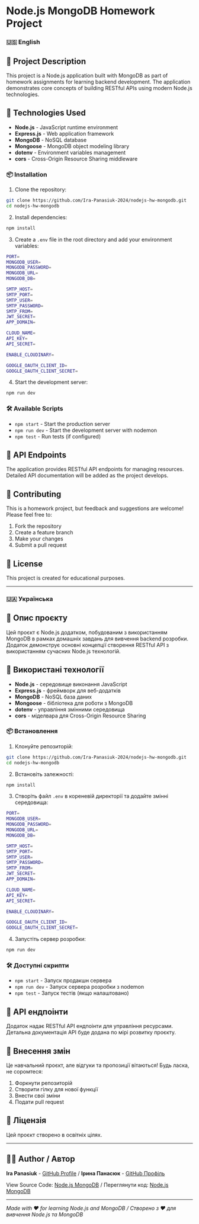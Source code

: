 # Node.js MongoDB Homework Project

### 🇺🇸 English

## 📝 Project Description

This project is a Node.js application built with MongoDB as part of homework assignments for learning backend development. The application demonstrates core concepts of building RESTful APIs using modern Node.js technologies.

## 🚀 Technologies Used

- **Node.js** - JavaScript runtime environment
- **Express.js** - Web application framework
- **MongoDB** - NoSQL database
- **Mongoose** - MongoDB object modeling library
- **dotenv** - Environment variables management
- **cors** - Cross-Origin Resource Sharing middleware

### 📦 Installation

1. Clone the repository:

```bash
git clone https://github.com/Ira-Panasiuk-2024/nodejs-hw-mongodb.git
cd nodejs-hw-mongodb
```

2. Install dependencies:

```bash
npm install
```

3. Create a `.env` file in the root directory and add your environment variables:

```bash
PORT=
MONGODB_USER=
MONGODB_PASSWORD=
MONGODB_URL=
MONGODB_DB=

SMTP_HOST=
SMTP_PORT=
SMTP_USER=
SMTP_PASSWORD=
SMTP_FROM=
JWT_SECRET=
APP_DOMAIN=

CLOUD_NAME=
API_KEY=
API_SECRET=

ENABLE_CLOUDINARY=

GOOGLE_OAUTH_CLIENT_ID=
GOOGLE_OAUTH_CLIENT_SECRET=
```

4. Start the development server:

```bash
npm run dev
```

### 🛠️ Available Scripts

- `npm start` - Start the production server
- `npm run dev` - Start the development server with nodemon
- `npm test` - Run tests (if configured)

## 🔧 API Endpoints

The application provides RESTful API endpoints for managing resources. Detailed API documentation will be added as the project develops.

## 🤝 Contributing

This is a homework project, but feedback and suggestions are welcome! Please feel free to:

1. Fork the repository
2. Create a feature branch
3. Make your changes
4. Submit a pull request

## 📄 License

This project is created for educational purposes.

---

### 🇺🇦 Українська

## 📝 Опис проєкту

Цей проєкт є Node.js додатком, побудованим з використанням MongoDB в рамках домашніх завдань для вивчення backend розробки. Додаток демонструє основні концепції створення RESTful API з використанням сучасних Node.js технологій.

## 🚀 Використані технології

- **Node.js** - середовище виконання JavaScript
- **Express.js** - фреймворк для веб-додатків
- **MongoDB** - NoSQL база даних
- **Mongoose** - бібліотека для роботи з MongoDB
- **dotenv** - управління змінними середовища
- **cors** - міделвара для Cross-Origin Resource Sharing

### 📦 Встановлення

1. Клонуйте репозиторій:

```bash
git clone https://github.com/Ira-Panasiuk-2024/nodejs-hw-mongodb.git
cd nodejs-hw-mongodb
```

2. Встановіть залежності:

```bash
npm install
```

3. Створіть файл `.env` в кореневій директорії та додайте змінні середовища:

```bash
PORT=
MONGODB_USER=
MONGODB_PASSWORD=
MONGODB_URL=
MONGODB_DB=

SMTP_HOST=
SMTP_PORT=
SMTP_USER=
SMTP_PASSWORD=
SMTP_FROM=
JWT_SECRET=
APP_DOMAIN=

CLOUD_NAME=
API_KEY=
API_SECRET=

ENABLE_CLOUDINARY=

GOOGLE_OAUTH_CLIENT_ID=
GOOGLE_OAUTH_CLIENT_SECRET=
```

4. Запустіть сервер розробки:

```bash
npm run dev
```

### 🛠️ Доступні скрипти

- `npm start` - Запуск продакшн сервера
- `npm run dev` - Запуск сервера розробки з nodemon
- `npm test` - Запуск тестів (якщо налаштовано)

## 🔧 API ендпоінти

Додаток надає RESTful API ендпоінти для управління ресурсами. Детальна документація API буде додана по мірі розвитку проєкту.

## 🤝 Внесення змін

Це навчальний проєкт, але відгуки та пропозиції вітаються! Будь ласка, не соромтеся:

1. Форкнути репозиторій
2. Створити гілку для нової функції
3. Внести свої зміни
4. Подати pull request

## 📄 Ліцензія

Цей проєкт створено в освітніх цілях.

---

## 👩‍💻 Author / Автор

**Ira Panasiuk** - [GitHub Profile](https://github.com/Ira-Panasiuk-2024) / **Ірина Панасюк** - [GitHub Профіль](https://github.com/Ira-Panasiuk-2024)

View Source Code: [Node.js MongoDB](https://github.com/Ira-Panasiuk-2024/nodejs-hw-mongodb) / Переглянути код: [Node.js MongoDB](https://github.com/Ira-Panasiuk-2024/nodejs-hw-mongodb)

---

_Made with ❤️ for learning Node.js and MongoDB / Створено з ❤️ для вивчення Node.js та MongoDB_
